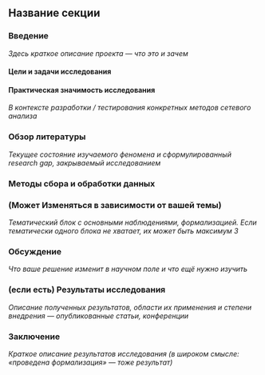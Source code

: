 ## Название секции

### Введение
*Здесь краткое описание проекта — что это и зачем*

#### Цели и задачи исследования

#### Практическая значимость исследования
*В контексте разработки / тестирования конкретных методов сетевого анализа*

### Обзор литературы
*Текущее состояние изучаемого феномена и сформулированный research gap, закрываемый исследованием*

### Методы сбора и обработки данных

### (Может Изменяться в зависимости от вашей темы)
*Тематический блок с основными наблюдениями, формализацией. Если тематически одного блока не хватает, их может быть максимум 3*

### Обсуждение
*Что ваше решение изменит в научном поле и что ещё нужно изучить*

### (если есть) Результаты исследования
*Описание полученных результатов, области их применения и степени внедрения — опубликованные статьи, конференции*

### Заключение
*Краткое описание результатов исследования (в широком смысле: «проведена формализация» — тоже результат)*
